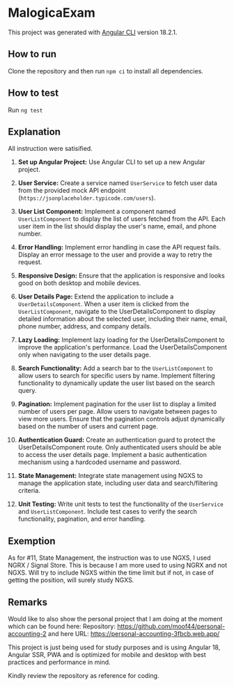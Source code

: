 # MalogicaExam

This project was generated with [Angular CLI](https://github.com/angular/angular-cli) version 18.2.1.


## How to run
Clone the repository and then run `npm ci` to install all dependencies.

## How to test
Run `ng test`

## Explanation
All instruction were satisified.
1. **Set up Angular Project:** Use Angular CLI to set up a new Angular project.

2. **User Service:** Create a service named `UserService` to fetch user data from the provided mock API endpoint (`https://jsonplaceholder.typicode.com/users`).

3. **User List Component:** Implement a component named `UserListComponent` to display the list of users fetched from the API. Each user item in the list should display the user's name, email, and phone number.

4. **Error Handling:** Implement error handling in case the API request fails. Display an error message to the user and provide a way to retry the request.

5. **Responsive Design:** Ensure that the application is responsive and looks good on both desktop and mobile devices.

6. **User Details Page:** Extend the application to include a `UserDetailsComponent`. When a user item is clicked from the `UserListComponent`, navigate to the UserDetailsComponent to display detailed information about the selected user, including their name, email, phone number, address, and company details.

7. **Lazy Loading:** Implement lazy loading for the UserDetailsComponent to improve the application's performance. Load the UserDetailsComponent only when navigating to the user details page.

8. **Search Functionality:** Add a search bar to the `UserListComponent` to allow users to search for specific users by name. Implement filtering functionality to dynamically update the user list based on the search query.

9. **Pagination:** Implement pagination for the user list to display a limited number of users per page. Allow users to navigate between pages to view more users. Ensure that the pagination controls adjust dynamically based on the number of users and current page.

10. **Authentication Guard:** Create an authentication guard to protect the UserDetailsComponent route. Only authenticated users should be able to access the user details page. Implement a basic authentication mechanism using a hardcoded username and password.

11. **State Management:** Integrate state management using NGXS to manage the application state, including user data and search/filtering criteria.

12. **Unit Testing:** Write unit tests to test the functionality of the `UserService` and `UserListComponent`. Include test cases to verify the search functionality, pagination, and error handling.


## Exemption

As for #11, State Management, the instruction was to use NGXS, I used NGRX / Signal Store. This is because I am more used to using NGRX and not NGXS. Will try to include NGXS within the time limit but if not, in case of getting the position, will surely study NGXS.

## Remarks
Would like to also show the personal project that I am doing at the moment which can be found here:
Repository: https://github.com/moof44/personal-accounting-2
and here
URL: https://personal-accounting-3fbcb.web.app/

This project is just being used for study purposes and is using Angular 18, Angular SSR, PWA and is optimized for mobile and desktop with best practices and performance in mind. 

Kindly review the repository as reference for coding.